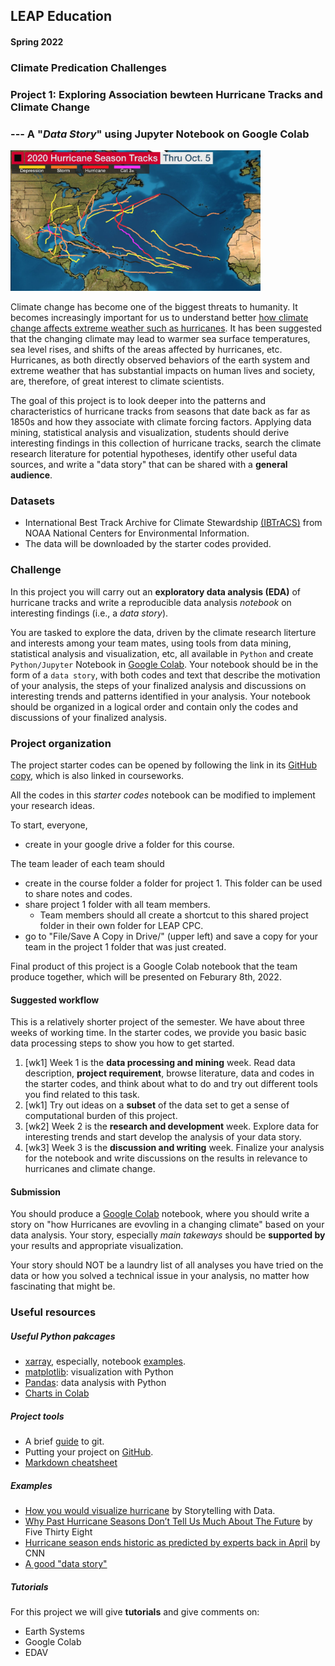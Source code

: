 ## LEAP Education 
#### Spring 2022
### Climate Predication Challenges 
### Project 1: Exploring Association bewteen Hurricane Tracks and Climate Change
### --- A "*Data Story*" using Jupyter Notebook on Google Colab

<img src="../figs/tracks-2020example.jpeg" width="400">

Climate change has become one of the biggest threats to humanity. It becomes increasingly important for us to understand better [how climate change affects extreme weather such as hurricanes](https://www.gfdl.noaa.gov/global-warming-and-hurricanes/). It has been suggested that the changing climate may lead to warmer sea surface temperatures, sea level rises, and shifts of the areas affected by hurricanes, etc. Hurricanes, as both directly observed behaviors of the earth system and extreme weather that has substantial impacts on human lives and society, are, therefore, of great interest to climate scientists. 

The goal of this project is to look deeper into the patterns and characteristics of hurricane tracks from seasons that date back as far as 1850s and how they associate with climate forcing factors. Applying data mining, statistical analysis and visualization, students should derive interesting findings in this collection of hurricane tracks, search the climate research literature for potential hypotheses, identify other useful data sources, and write a "data story" that can be shared with a **general audience**. 

### Datasets

+ International Best Track Archive for Climate Stewardship [(IBTrACS)](https://www.ncdc.noaa.gov/ibtracs/) from NOAA National Centers for Environmental Information. 
+ The data will be downloaded by the starter codes provided. 

### Challenge 

In this project you will carry out an **exploratory data analysis (EDA)** of hurricane tracks and write a reproducible data analysis *notebook* on interesting findings (i.e., a *data story*).

You are tasked to explore the data, driven by the climate research literture and interests among your team mates, using tools from data mining, statistical analysis and visualization, etc, all available in `Python` and create `Python/Jupyter` Notebook in [Google Colab](https://www.youtube.com/watch?v=inN8seMm7UI). Your notebook should be in the form of a `data story`, with both codes and text that describe the motivation of your analysis, the steps of your finalized analysis and discussions on interesting trends and patterns identified in your analysis. Your notebook should be organized in a logical order and contain only the codes and discussions of your finalized analysis.   

### Project organization

The project starter codes can be opened by following the link in its [GitHub copy](https://github.com/leap-stc/LEAPCourse-Climate-Pred-Challenges/blob/main/Project-StarterCodes/Project1-EDAV/lib/Project1-Starter.ipynb), which is also linked in courseworks. 

All the codes in this *starter codes* notebook can be modified to implement your research ideas.

To start, everyone,

+ create in your google drive a folder for this course.

The team leader of each team should

+ create in the course folder a folder for project 1.
This folder can be used to share notes and codes.
+ share project 1 folder with all team members.
	+ Team members should all create a shortcut to this shared project folder in their own folder for LEAP CPC.
+ go to "File/Save A Copy in Drive/" (upper left) and save a copy for your team in the project 1 folder that was just created.

Final product of this project is a Google Colab notebook that the team produce together, which will be presented on Feburary 8th, 2022. 
 
#### Suggested workflow
This is a relatively shorter project of the semester. We have about three weeks of working time. In the starter codes, we provide you basic basic data processing steps to show you how to get started. 

1. [wk1] Week 1 is the **data processing and mining** week. Read data description, **project requirement**, browse literature, data and codes in the starter codes, and think about what to do and try out different tools you find related to this task.
2. [wk1] Try out ideas on a **subset** of the data set to get a sense of computational burden of this project. 
3. [wk2] Week 2 is the **research and development** week. Explore data for interesting trends and start develop the analysis of your data story. 
4. [wk3] Week 3 is the **discussion and writing** week. Finalize your analysis for the notebook and write discussions on the results in relevance to hurricanes and climate change. 

#### Submission
You should produce a [Google Colab](https://colab.research.google.com/?utm_source=scs-index) notebook, where you should write a story on "how Hurricanes are evovling in a changing climate" based on your data analysis. Your story, especially *main takeways* should be **supported by** your results and appropriate visualization. 

Your story should NOT be a laundry list of all analyses you have tried on the data or how you solved a technical issue in your analysis, no matter how fascinating that might be. 

### Useful resources

##### Useful Python pakcages
* [xarray](https://xarray.pydata.org/en/stable/), especially, notebook [examples](https://xarray.pydata.org/en/stable/gallery.html).
* [matplotlib](https://matplotlib.org/): visualization with Python
* [Pandas](https://pandas.pydata.org/): data analysis with Python
* [Charts in Colab](https://colab.research.google.com/notebooks/charts.ipynb)

##### Project tools
* A brief [guide](http://rogerdudler.github.io/git-guide/) to git.
* Putting your project on [GitHub](https://guides.github.com/introduction/getting-your-project-on-github/).
* [Markdown cheatsheet](https://www.markdownguide.org/cheat-sheet/)

##### Examples
+ [How you would visualize hurricane](https://www.storytellingwithdata.com/blog/2017/10/1/how-youd-visualize-hurricanes) by Storytelling with Data.
+ [Why Past Hurricane Seasons Don’t Tell Us Much About The Future](https://fivethirtyeight.com/features/why-past-hurricane-seasons-dont-tell-us-much-about-the-future/) by Five Thirty Eight
+ [Hurricane season ends historic as predicted by experts back in April](https://www.cnn.com/2020/11/30/weather/record-breaking-atlantic-hurricane-season-wrap-up/index.html) by CNN
+ [A good "data story"](https://drhagen.com/blog/the-missing-11th-of-the-month/)

##### Tutorials

For this project we will give **tutorials** and give comments on:

- Earth Systems
- Google Colab
- EDAV
